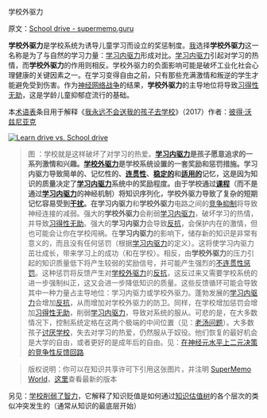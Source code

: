 学校外驱力

原文：[School drive - supermemo.guru](https://supermemo.guru/wiki/School_drive)

**学校外驱力**是学校系统为诱导儿童学习而设立的奖惩制度。[我](https://supermemo.guru/wiki/Piotr_Wozniak)选择**学校外驱力**这一名称是为了与自然的学习力量：[学习内驱力](https://supermemo.guru/wiki/Learn_drive)形成对比。[学习内驱力](https://supermemo.guru/wiki/Learn_drive)引起对学习的热情，而**学校外驱力**的作用则相反。学校外驱力的负面影响可能是破坏工业化社会心理健康的关键因素之一。在学习变得自由之前，只有那些充满激情和叛逆的学生才能避免受到伤害。作为[神经网络战争](https://supermemo.guru/wiki/War_of_the_networks)的结果，**学校外驱力**的主导地位将导致[习得性无助](https://supermemo.guru/wiki/Learned_helplessness)，这是学龄儿童抑郁症流行的基础。

本[术语表](https://supermemo.guru/wiki/Glossary)条目用于解释《[我永远不会送我的孩子去学校](https://supermemo.guru/wiki/Problem_of_Schooling)》（2017）作者：[彼得·沃兹尼亚克](https://supermemo.guru/wiki/Piotr_Wozniak)

[![Learn drive vs. School drive](https://supermemo.guru/images/thumb/2/27/Neural_competition_between_the_learn_drive_and_the_system_of_rewards_at_school.png/500px-Neural_competition_between_the_learn_drive_and_the_system_of_rewards_at_school.png)](https://supermemo.guru/wiki/File:Neural_competition_between_the_learn_drive_and_the_system_of_rewards_at_school.png)

> 图 ：学校就是这样破坏了对学习的热爱。**[学习内驱力](https://supermemo.guru/wiki/Learn_drive)**是孩子愿意追求的一系列激情和兴趣。**[学校外驱力](https://supermemo.guru/wiki/School_drive)**是学校系统设置的一套奖励和惩罚措施。**学习内驱力**导致简单的、记忆性的、[连贯性](https://supermemo.guru/wiki/Coherent)、[稳定的](https://supermemo.guru/wiki/Stable)和[适用的](https://supermemo.guru/wiki/Applicable)记忆，这是因为知识的质量决定了[学习内驱力](https://supermemo.guru/wiki/Learn_drive)系统中的奖励程度。由于学校通过[课程](https://supermemo.guru/wiki/Curriculum)（而不是通过[学习内驱力](https://supermemo.guru/wiki/Learn_drive)的神经机制）将知识序列化，**学校外驱力**导致了复杂的短期记忆容易受到[干扰](https://supermemo.guru/wiki/Interference)。在**学习内驱力**和**学校外驱力**电路之间的[竞争抑制](https://supermemo.guru/wiki/War_of_the_networks)将导致神经连接的减弱。强大的**学校外驱力**会削弱[学习内驱力](https://supermemo.guru/wiki/Learn_drive)，破坏学习的热情，并导致[习得性无助](https://supermemo.guru/wiki/Learned_helplessness)。强大的**学习内驱力**会导致[反抗](https://supermemo.guru/wiki/Resistance)，会保护内在的激情，但也可能会让你在学校闯祸。在**学习内驱力**的影响下，储存新的知识是非常有意义的，而且没有任何惩罚（根据[学习内驱力](https://supermemo.guru/wiki/Learn_drive)的定义）。这将使学习内驱力茁壮成长，带来学习上的成功（和在学校）。相反，由**学校外驱力**的压力引起的知识质量低下将产生较弱的奖励信号，并可能产生强烈的[不连贯性惩罚](https://supermemo.guru/wiki/Incoherence_penalty)。这种惩罚将反馈产生对[学校外驱力](https://supermemo.guru/wiki/School_drive)的[反抗](https://supermemo.guru/wiki/Resistance)，这反过来又需要学校系统的进一步强制纠正，这又会进一步降低知识的质量。这些反馈循环可能会导致其中一种力量占主导地位：学习内驱力或学校外驱力。蓬勃发展的[学习内驱力](https://supermemo.guru/wiki/Learn_drive)会增加[反抗](https://supermemo.guru/wiki/Resistance)，从而增加对学校外驱力的防卫。同样，在学校增加惩罚会增加[习得性无助](https://supermemo.guru/wiki/Learned_helplessness)，削弱[学习内驱力](https://supermemo.guru/wiki/Learn_drive)，导致对系统的服从。可悲的是，在大多数情况下，控制系统定格在这两个极端的中间位置（见：[老汤问题](https://supermemo.guru/wiki/Old_soup_problem)）。大多数孩子[讨厌学校](https://supermemo.guru/wiki/Why_kids_hate_school%3F)，失去对学习的热爱，仍然服从于奴役。他们恢复的最好机会是大学的自由，或者更好的是成年后的自由。见：[在神经元水平上二元决策的竞争性反馈回路](https://supermemo.guru/wiki/Competitive_feedback_loops_in_binary_decision_making_at_neuronal_level)

> 版权说明：你可以在知识共享许可下引用这张图片，并注明 [SuperMemo World](https://supermemo.guru/wiki/SuperMemo_World)，[这里](https://supermemo.guru/wiki/File:Neural_competition_between_the_learn_drive_and_the_system_of_rewards_at_school.png)查看最新的版本

另见：[学校削弱了智力](https://supermemo.guru/wiki/School_undermines_intelligence)，它解释了知识贬值是如何通过[知识估值树](https://supermemo.guru/wiki/Knowledge_valuation_tree)的各个层次的类似冲突发生的（通常从知识的最底层开始）